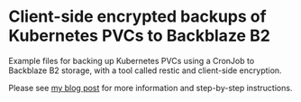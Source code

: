 # Client-side encrypted backups of Kubernetes PVCs to Backblaze B2

Example files for backing up Kubernetes PVCs using a CronJob to Backblaze B2 storage, with a tool called restic and client-side encryption.

Please see [my blog post](https://alexlubbock.com/encrypted-backup-kubernetes-pvc-backblaze-b2) for more information and step-by-step instructions.